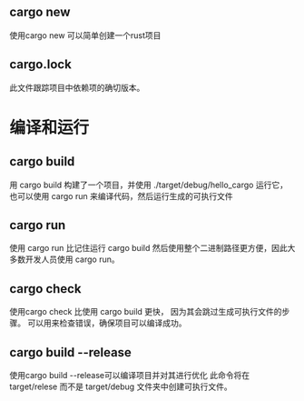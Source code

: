## cargo new 
使用cargo new 可以简单创建一个rust项目

## cargo.lock
此文件跟踪项目中依赖项的确切版本。

# 编译和运行

## cargo build
用 cargo build 构建了一个项目，并使用 ./target/debug/hello_cargo 运行它，
也可以使用 cargo run 来编译代码，然后运行生成的可执行文件

## cargo run
使用 cargo run 比记住运行 cargo build 然后使用整个二进制路径更方便，因此大多数开发人员使用 cargo run。

## cargo check
使用cargo check 比使用 cargo build 更快， 因为其会跳过生成可执行文件的步骤。
可以用来检查错误，确保项目可以编译成功。

## cargo build --release
使用cargo build --release可以编译项目并对其进行优化
此命令将在 target/relese 而不是 target/debug 文件夹中创建可执行文件。

